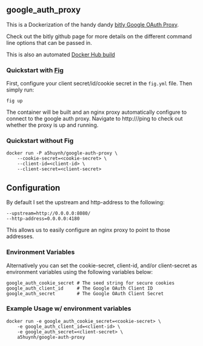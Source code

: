 ## google_auth_proxy

This is a Dockerization of the handy dandy [bitly Google OAuth Proxy](https://github.com/bitly/google_auth_proxy).

Check out the bitly github page for more details on the different command line
options that can be passed in.

This is also an automated [Docker Hub build](https://registry.hub.docker.com/u/a5huynh/google-auth-proxy/)

### Quickstart with [Fig](fig.sh)
First, configure your client secret/id/cookie secret in the `fig.yml` file.
Then simply run:

    fig up
   
The container will be built and an nginx proxy automatically configure to
connect to the google auth proxy. Navigate to http://<docker ip>/ping to check
out whether the proxy is up and running.

### Quickstart without Fig
    docker run -P a5huynh/google-auth-proxy \
        --cookie-secret=<cookie-secret> \
        --client-id=<client-id> \
        --client-secret=<client-secret>

## Configuration
By default I set the upstream and http-address to the following:

    --upstream=http://0.0.0.0:8080/
    --http-address=0.0.0.0:4180

This allows us to easily configure an nginx proxy to point to those addresses.
    
### Environment Variables
Alternatively you can set the cookie-secret, client-id, and/or client-secret as
environment variables using the following variables below:

    google_auth_cookie_secret # The seed string for secure cookies
    google_auth_client_id     # The Google OAuth Client ID
    google_auth_secret        # The Google OAuth Client Secret
   
### Example Usage w/ environment variables
    docker run -e google_auth_cookie_secret=<cookie-secret> \
        -e google_auth_client_id=<client-id> \
        -e google_auth_secret=<client-secret> \
        a5huynh/google-auth-proxy
